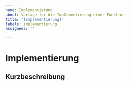 ```yaml
---
name: Implementierung
about: Vorlage für die Implementierung einer Funktion
title: "[Implementierung]"
labels: Implementierung
assignees: ''

---
```


# Implementierung

## Kurzbeschreibung
